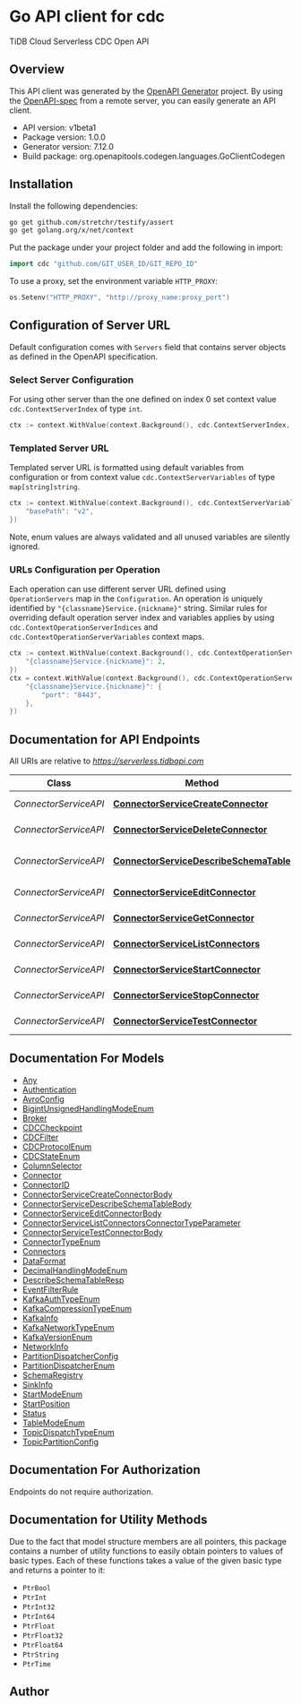 # Go API client for cdc

TiDB Cloud Serverless CDC Open API

## Overview
This API client was generated by the [OpenAPI Generator](https://openapi-generator.tech) project.  By using the [OpenAPI-spec](https://www.openapis.org/) from a remote server, you can easily generate an API client.

- API version: v1beta1
- Package version: 1.0.0
- Generator version: 7.12.0
- Build package: org.openapitools.codegen.languages.GoClientCodegen

## Installation

Install the following dependencies:

```sh
go get github.com/stretchr/testify/assert
go get golang.org/x/net/context
```

Put the package under your project folder and add the following in import:

```go
import cdc "github.com/GIT_USER_ID/GIT_REPO_ID"
```

To use a proxy, set the environment variable `HTTP_PROXY`:

```go
os.Setenv("HTTP_PROXY", "http://proxy_name:proxy_port")
```

## Configuration of Server URL

Default configuration comes with `Servers` field that contains server objects as defined in the OpenAPI specification.

### Select Server Configuration

For using other server than the one defined on index 0 set context value `cdc.ContextServerIndex` of type `int`.

```go
ctx := context.WithValue(context.Background(), cdc.ContextServerIndex, 1)
```

### Templated Server URL

Templated server URL is formatted using default variables from configuration or from context value `cdc.ContextServerVariables` of type `map[string]string`.

```go
ctx := context.WithValue(context.Background(), cdc.ContextServerVariables, map[string]string{
	"basePath": "v2",
})
```

Note, enum values are always validated and all unused variables are silently ignored.

### URLs Configuration per Operation

Each operation can use different server URL defined using `OperationServers` map in the `Configuration`.
An operation is uniquely identified by `"{classname}Service.{nickname}"` string.
Similar rules for overriding default operation server index and variables applies by using `cdc.ContextOperationServerIndices` and `cdc.ContextOperationServerVariables` context maps.

```go
ctx := context.WithValue(context.Background(), cdc.ContextOperationServerIndices, map[string]int{
	"{classname}Service.{nickname}": 2,
})
ctx = context.WithValue(context.Background(), cdc.ContextOperationServerVariables, map[string]map[string]string{
	"{classname}Service.{nickname}": {
		"port": "8443",
	},
})
```

## Documentation for API Endpoints

All URIs are relative to *https://serverless.tidbapi.com*

Class | Method | HTTP request | Description
------------ | ------------- | ------------- | -------------
*ConnectorServiceAPI* | [**ConnectorServiceCreateConnector**](docs/ConnectorServiceAPI.md#connectorservicecreateconnector) | **Post** /v1beta1/clusters/{clusterId}/connectors | Create a connector.
*ConnectorServiceAPI* | [**ConnectorServiceDeleteConnector**](docs/ConnectorServiceAPI.md#connectorservicedeleteconnector) | **Delete** /v1beta1/clusters/{clusterId}/connectors/{connectorId} | Delete a connector.
*ConnectorServiceAPI* | [**ConnectorServiceDescribeSchemaTable**](docs/ConnectorServiceAPI.md#connectorservicedescribeschematable) | **Post** /v1beta1/clusters/{clusterId}/connectors:describeSchemaTable | Describe schema table.
*ConnectorServiceAPI* | [**ConnectorServiceEditConnector**](docs/ConnectorServiceAPI.md#connectorserviceeditconnector) | **Post** /v1beta1/clusters/{clusterId}/connectors:edit | Edit a connector.
*ConnectorServiceAPI* | [**ConnectorServiceGetConnector**](docs/ConnectorServiceAPI.md#connectorservicegetconnector) | **Get** /v1beta1/clusters/{clusterId}/connectors/{connectorId} | Get a connector.
*ConnectorServiceAPI* | [**ConnectorServiceListConnectors**](docs/ConnectorServiceAPI.md#connectorservicelistconnectors) | **Get** /v1beta1/clusters/{clusterId}/connectors | List connectors.
*ConnectorServiceAPI* | [**ConnectorServiceStartConnector**](docs/ConnectorServiceAPI.md#connectorservicestartconnector) | **Post** /v1beta1/clusters/{clusterId}/connectors/{connectorId}:start | Start a connector.
*ConnectorServiceAPI* | [**ConnectorServiceStopConnector**](docs/ConnectorServiceAPI.md#connectorservicestopconnector) | **Post** /v1beta1/clusters/{clusterId}/connectors/{connectorId}:stop | Stop a connector.
*ConnectorServiceAPI* | [**ConnectorServiceTestConnector**](docs/ConnectorServiceAPI.md#connectorservicetestconnector) | **Post** /v1beta1/clusters/{clusterId}/connectors:test | Test a connector.


## Documentation For Models

 - [Any](docs/Any.md)
 - [Authentication](docs/Authentication.md)
 - [AvroConfig](docs/AvroConfig.md)
 - [BigintUnsignedHandlingModeEnum](docs/BigintUnsignedHandlingModeEnum.md)
 - [Broker](docs/Broker.md)
 - [CDCCheckpoint](docs/CDCCheckpoint.md)
 - [CDCFilter](docs/CDCFilter.md)
 - [CDCProtocolEnum](docs/CDCProtocolEnum.md)
 - [CDCStateEnum](docs/CDCStateEnum.md)
 - [ColumnSelector](docs/ColumnSelector.md)
 - [Connector](docs/Connector.md)
 - [ConnectorID](docs/ConnectorID.md)
 - [ConnectorServiceCreateConnectorBody](docs/ConnectorServiceCreateConnectorBody.md)
 - [ConnectorServiceDescribeSchemaTableBody](docs/ConnectorServiceDescribeSchemaTableBody.md)
 - [ConnectorServiceEditConnectorBody](docs/ConnectorServiceEditConnectorBody.md)
 - [ConnectorServiceListConnectorsConnectorTypeParameter](docs/ConnectorServiceListConnectorsConnectorTypeParameter.md)
 - [ConnectorServiceTestConnectorBody](docs/ConnectorServiceTestConnectorBody.md)
 - [ConnectorTypeEnum](docs/ConnectorTypeEnum.md)
 - [Connectors](docs/Connectors.md)
 - [DataFormat](docs/DataFormat.md)
 - [DecimalHandlingModeEnum](docs/DecimalHandlingModeEnum.md)
 - [DescribeSchemaTableResp](docs/DescribeSchemaTableResp.md)
 - [EventFilterRule](docs/EventFilterRule.md)
 - [KafkaAuthTypeEnum](docs/KafkaAuthTypeEnum.md)
 - [KafkaCompressionTypeEnum](docs/KafkaCompressionTypeEnum.md)
 - [KafkaInfo](docs/KafkaInfo.md)
 - [KafkaNetworkTypeEnum](docs/KafkaNetworkTypeEnum.md)
 - [KafkaVersionEnum](docs/KafkaVersionEnum.md)
 - [NetworkInfo](docs/NetworkInfo.md)
 - [PartitionDispatcherConfig](docs/PartitionDispatcherConfig.md)
 - [PartitionDispatcherEnum](docs/PartitionDispatcherEnum.md)
 - [SchemaRegistry](docs/SchemaRegistry.md)
 - [SinkInfo](docs/SinkInfo.md)
 - [StartModeEnum](docs/StartModeEnum.md)
 - [StartPosition](docs/StartPosition.md)
 - [Status](docs/Status.md)
 - [TableModeEnum](docs/TableModeEnum.md)
 - [TopicDispatchTypeEnum](docs/TopicDispatchTypeEnum.md)
 - [TopicPartitionConfig](docs/TopicPartitionConfig.md)


## Documentation For Authorization

Endpoints do not require authorization.


## Documentation for Utility Methods

Due to the fact that model structure members are all pointers, this package contains
a number of utility functions to easily obtain pointers to values of basic types.
Each of these functions takes a value of the given basic type and returns a pointer to it:

* `PtrBool`
* `PtrInt`
* `PtrInt32`
* `PtrInt64`
* `PtrFloat`
* `PtrFloat32`
* `PtrFloat64`
* `PtrString`
* `PtrTime`

## Author



